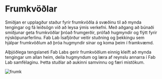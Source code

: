 # Frumkvöðlar

Smiðjan er upplagður staður fyrir frumkvöðla á svæðinu til að mynda tengingar og fá leiðsögn við að leysa ýmis verkefni. Með aðgang að búnaði smiðjunar geta frumkvöðlar þróað frumgerðir, prófað hugmyndir og flýtt fyrir nýsköpunarferlinu. Fab Lab Ísafjörður veitir stuðning og þekkingu sem hjálpar frumkvöðlum að þróa hugmyndir sínar og koma þeim í framkvæmd. 

Alþjóðlega tengslaneti Fab Labs gerir frumkvöðlum einnig kleift að mynda tengingar um allan heim, deila hugmyndum og læra af reynslu annarra í Fab Lab samfélaginu. Þetta stuðlar að aukinni samvinnu og færi mistökum.

![frumk](https://scontent-lhr8-1.xx.fbcdn.net/v/t1.6435-9/209783762_4516401695115306_3362051066403528063_n.jpg?_nc_cat=111&ccb=1-7&_nc_sid=13d280&_nc_ohc=aLx0S6MMjWYQ7kNvgFYbOGH&_nc_ht=scontent-lhr8-1.xx&_nc_gid=A_ulFrgcnGfgI_eL13JvS5-&oh=00_AYDgZWjT5UK8-vy0ldfGhrOhrqx67GRbFh_-Jhzwj3MgZg&oe=67249454)
